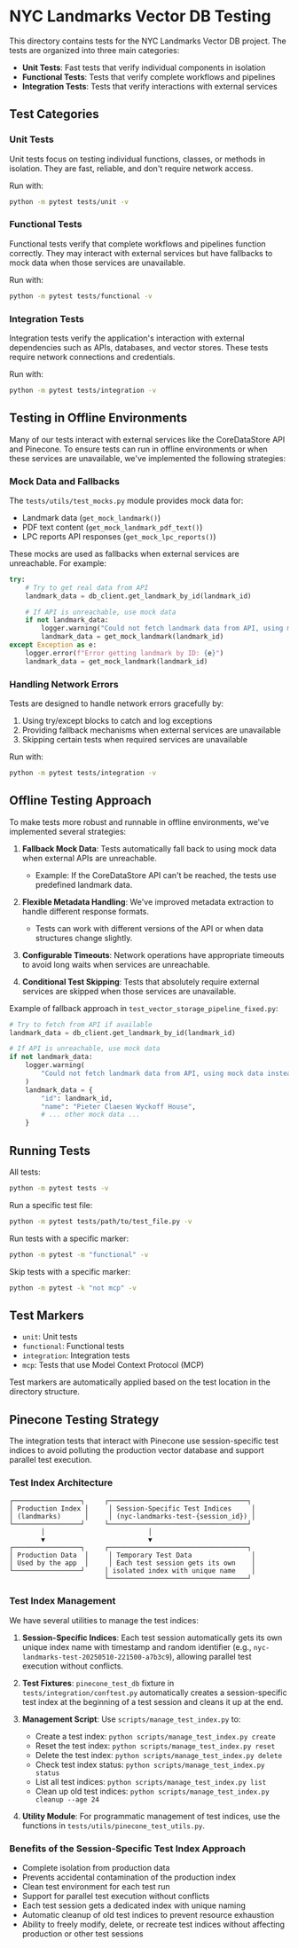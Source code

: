 # NYC Landmarks Vector DB Testing

This directory contains tests for the NYC Landmarks Vector DB project. The tests are organized into three main categories:

- **Unit Tests**: Fast tests that verify individual components in isolation
- **Functional Tests**: Tests that verify complete workflows and pipelines
- **Integration Tests**: Tests that verify interactions with external services

## Test Categories

### Unit Tests

Unit tests focus on testing individual functions, classes, or methods in isolation. They are fast, reliable, and don't require network access.

Run with:
```bash
python -m pytest tests/unit -v
```

### Functional Tests

Functional tests verify that complete workflows and pipelines function correctly. They may interact with external services but have fallbacks to mock data when those services are unavailable.

Run with:
```bash
python -m pytest tests/functional -v
```

### Integration Tests

Integration tests verify the application's interaction with external dependencies such as APIs, databases, and vector stores. These tests require network connections and credentials.

Run with:
```bash
python -m pytest tests/integration -v
```

## Testing in Offline Environments

Many of our tests interact with external services like the CoreDataStore API and Pinecone.
To ensure tests can run in offline environments or when these services are unavailable,
we've implemented the following strategies:

### Mock Data and Fallbacks

The `tests/utils/test_mocks.py` module provides mock data for:

- Landmark data (`get_mock_landmark()`)
- PDF text content (`get_mock_landmark_pdf_text()`)
- LPC reports API responses (`get_mock_lpc_reports()`)

These mocks are used as fallbacks when external services are unreachable. For example:

```python
try:
    # Try to get real data from API
    landmark_data = db_client.get_landmark_by_id(landmark_id)

    # If API is unreachable, use mock data
    if not landmark_data:
        logger.warning("Could not fetch landmark data from API, using mock data instead")
        landmark_data = get_mock_landmark(landmark_id)
except Exception as e:
    logger.error(f"Error getting landmark by ID: {e}")
    landmark_data = get_mock_landmark(landmark_id)
```

### Handling Network Errors

Tests are designed to handle network errors gracefully by:

1. Using try/except blocks to catch and log exceptions
2. Providing fallback mechanisms when external services are unavailable
3. Skipping certain tests when required services are unavailable

Run with:
```bash
python -m pytest tests/integration -v
```

## Offline Testing Approach

To make tests more robust and runnable in offline environments, we've implemented several strategies:

1. **Fallback Mock Data**: Tests automatically fall back to using mock data when external APIs are unreachable.
   - Example: If the CoreDataStore API can't be reached, the tests use predefined landmark data.

2. **Flexible Metadata Handling**: We've improved metadata extraction to handle different response formats.
   - Tests can work with different versions of the API or when data structures change slightly.

3. **Configurable Timeouts**: Network operations have appropriate timeouts to avoid long waits when services are unreachable.

4. **Conditional Test Skipping**: Tests that absolutely require external services are skipped when those services are unavailable.

Example of fallback approach in `test_vector_storage_pipeline_fixed.py`:

```python
# Try to fetch from API if available
landmark_data = db_client.get_landmark_by_id(landmark_id)

# If API is unreachable, use mock data
if not landmark_data:
    logger.warning(
        "Could not fetch landmark data from API, using mock data instead"
    )
    landmark_data = {
        "id": landmark_id,
        "name": "Pieter Claesen Wyckoff House",
        # ... other mock data ...
    }
```

## Running Tests

All tests:
```bash
python -m pytest tests -v
```

Run a specific test file:
```bash
python -m pytest tests/path/to/test_file.py -v
```

Run tests with a specific marker:
```bash
python -m pytest -m "functional" -v
```

Skip tests with a specific marker:
```bash
python -m pytest -k "not mcp" -v
```

## Test Markers

- `unit`: Unit tests
- `functional`: Functional tests
- `integration`: Integration tests
- `mcp`: Tests that use Model Context Protocol (MCP)

Test markers are automatically applied based on the test location in the directory structure.

## Pinecone Testing Strategy

The integration tests that interact with Pinecone use session-specific test indices to avoid polluting the production vector database and support parallel test execution.

### Test Index Architecture

```
┌─────────────────┐     ┌───────────────────────────────────┐
│ Production Index │     │ Session-Specific Test Indices     │
│ (landmarks)      │     │ (nyc-landmarks-test-{session_id}) │
└─────────────────┘     └───────────────────────────────────┘
        │                          │
        ▼                          ▼
┌─────────────────┐     ┌───────────────────────────────────┐
│ Production Data  │     │ Temporary Test Data               │
│ Used by the app  │     │ Each test session gets its own    │
└─────────────────┘     │ isolated index with unique name    │
                        └───────────────────────────────────┘
```

### Test Index Management

We have several utilities to manage the test indices:

1. **Session-Specific Indices**: Each test session automatically gets its own unique index name with timestamp and random identifier (e.g., `nyc-landmarks-test-20250510-221500-a7b3c9`), allowing parallel test execution without conflicts.

2. **Test Fixtures**: `pinecone_test_db` fixture in `tests/integration/conftest.py` automatically creates a session-specific test index at the beginning of a test session and cleans it up at the end.

3. **Management Script**: Use `scripts/manage_test_index.py` to:
   - Create a test index: `python scripts/manage_test_index.py create`
   - Reset the test index: `python scripts/manage_test_index.py reset`
   - Delete the test index: `python scripts/manage_test_index.py delete`
   - Check test index status: `python scripts/manage_test_index.py status`
   - List all test indices: `python scripts/manage_test_index.py list`
   - Clean up old test indices: `python scripts/manage_test_index.py cleanup --age 24`

4. **Utility Module**: For programmatic management of test indices, use the functions in `tests/utils/pinecone_test_utils.py`.

### Benefits of the Session-Specific Test Index Approach

- Complete isolation from production data
- Prevents accidental contamination of the production index
- Clean test environment for each test run
- Support for parallel test execution without conflicts
- Each test session gets a dedicated index with unique naming
- Automatic cleanup of old test indices to prevent resource exhaustion
- Ability to freely modify, delete, or recreate test indices without affecting production or other test sessions
